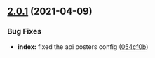 ## [2.0.1](https://github.com/AnimaFPS/FPSMath/compare/v2.0.0...v2.0.1) (2021-04-09)

### Bug Fixes

- **index:** fixed the api posters config ([054cf0b](https://github.com/AnimaFPS/FPSMath/commit/054cf0bd088588cf6a98cc0ef0679296822695bc))
